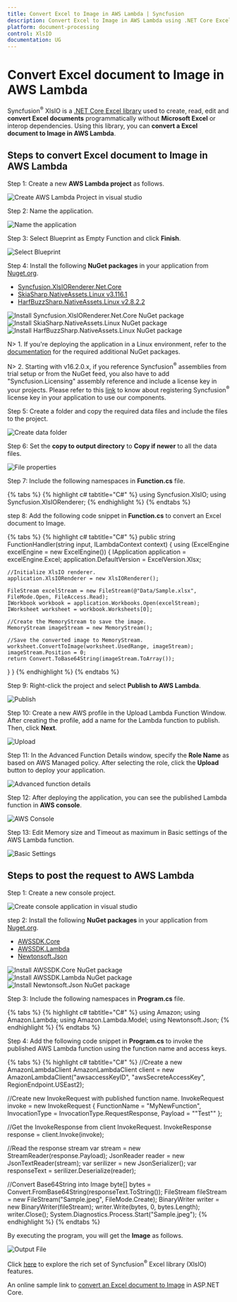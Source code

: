 ```yaml
---
title: Convert Excel to Image in AWS Lambda | Syncfusion
description: Convert Excel to Image in AWS Lambda using .NET Core Excel (XlsIO) library without Microsoft Excel or interop dependencies.
platform: document-processing
control: XlsIO
documentation: UG
---
```


# Convert Excel document to Image in AWS Lambda

Syncfusion<sup>&reg;</sup> XlsIO is a [.NET Core Excel library](https://www.syncfusion.com/document-processing/excel-framework/net-core) used to create, read, edit and **convert Excel documents** programmatically without **Microsoft Excel** or interop dependencies. Using this library, you can **convert a Excel document to Image in AWS Lambda**.

## Steps to convert Excel document to Image in AWS Lambda

Step 1: Create a new **AWS Lambda project** as follows.

![Create AWS Lambda Project in visual studio](AWS_Images/Lambda_Images/Create_Application.png)

Step 2: Name the application.

![Name the application](AWS_Images/Lambda_Images/Name_the_Application_Image.png)

Step 3: Select Blueprint as Empty Function and click **Finish**.

![Select Blueprint](AWS_Images/Lambda_Images/Empty_Function.png)

Step 4: Install the following **NuGet packages** in your application from [Nuget.org](https://www.nuget.org/).

* [Syncfusion.XlsIORenderer.Net.Core](https://www.nuget.org/packages/Syncfusion.XlsIORenderer.Net.Core) 
* [SkiaSharp.NativeAssets.Linux v3.116.1](https://www.nuget.org/packages/SkiaSharp.NativeAssets.Linux/3.116.1)
* [HarfBuzzSharp.NativeAssets.Linux v2.8.2.2](https://www.nuget.org/packages/HarfBuzzSharp.NativeAssets.Linux/2.8.2.2)

![Install Syncfusion.XlsIORenderer.Net.Core NuGet package](AWS_Images/Lambda_Images/Install_NuGet_Image.png)
![Install SkiaSharp.NativeAssets.Linux NuGet package](AWS_Images/Lambda_Images/SkiaSharp_NuGet_Image.png)
![Install HarfBuzzSharp.NativeAssets.Linux NuGet package](AWS_Images/Lambda_Images/HarfBuzz_NuGet_Image.png)

N> 1. If you're deploying the application in a Linux environment, refer to the [documentation](https://help.syncfusion.com/document-processing/excel/excel-library/net/nuget-packages-required#additional-nuget-packages-required-for-linux) for the required additional NuGet packages.

N> 2. Starting with v16.2.0.x, if you reference Syncfusion<sup>&reg;</sup> assemblies from trial setup or from the NuGet feed, you also have to add "Syncfusion.Licensing" assembly reference and include a license key in your projects. Please refer to this [link](https://help.syncfusion.com/common/essential-studio/licensing/overview) to know about registering Syncfusion<sup>&reg;</sup> license key in your application to use our components.

Step 5: Create a folder and copy the required data files and include the files to the project.

![Create data folder](AWS_Images/Lambda_Images/Data_Folder_Image.png)

Step 6: Set the **copy to output directory** to **Copy if newer** to all the data files.

![File properties](AWS_Images/Lambda_Images/Data_Properties_Image.png)

Step 7: Include the following namespaces in **Function.cs** file.

{% tabs %}
{% highlight c# tabtitle="C#" %}
using Syncfusion.XlsIO;
using Syncfusion.XlsIORenderer;
{% endhighlight %}
{% endtabs %}

step 8: Add the following code snippet in **Function.cs** to convert an Excel document to Image.

{% tabs %}
{% highlight c# tabtitle="C#" %}
public string FunctionHandler(string input, ILambdaContext context)
{
  using (ExcelEngine excelEngine = new ExcelEngine())
  {
    IApplication application = excelEngine.Excel;
    application.DefaultVersion = ExcelVersion.Xlsx;

    //Initialize XlsIO renderer.
    application.XlsIORenderer = new XlsIORenderer();

    FileStream excelStream = new FileStream(@"Data/Sample.xlsx", FileMode.Open, FileAccess.Read);
    IWorkbook workbook = application.Workbooks.Open(excelStream);
    IWorksheet worksheet = workbook.Worksheets[0];
            
    //Create the MemoryStream to save the image.      
    MemoryStream imageStream = new MemoryStream();

    //Save the converted image to MemoryStream.
    worksheet.ConvertToImage(worksheet.UsedRange, imageStream);
    imageStream.Position = 0;
    return Convert.ToBase64String(imageStream.ToArray());
  }
}
{% endhighlight %}
{% endtabs %}

Step 9: Right-click the project and select **Publish to AWS Lambda**.

![Publish](AWS_Images/Lambda_Images/Publish_Image.png)

Step 10: Create a new AWS profile in the Upload Lambda Function Window. After creating the profile, add a name for the Lambda function to publish. Then, click **Next**.

![Upload](AWS_Images/Lambda_Images/Upload.png)

Step 11: In the Advanced Function Details window, specify the **Role Name** as based on AWS Managed policy. After selecting the role, click the **Upload** button to deploy your application.

![Advanced function details](AWS_Images/Lambda_Images/Advanced_Function_Details.png)

Step 12: After deploying the application, you can see the published Lambda function in **AWS console**.

![AWS Console](AWS_Images/Lambda_Images/AWS_Console.png)

Step 13: Edit Memory size and Timeout as maximum in Basic settings of the AWS Lambda function.

![Basic Settings](AWS_Images/Lambda_Images/Basic_Settings.png)

## Steps to post the request to AWS Lambda

Step 1: Create a new console project.

![Create console application in visual studio](AWS_Images/Lambda_Images/Console_Application.png)

step 2: Install the following **NuGet packages** in your application from [Nuget.org](https://www.nuget.org/).

* [AWSSDK.Core](https://www.nuget.org/packages/AWSSDK.Core/)
* [AWSSDK.Lambda](https://www.nuget.org/packages/AWSSDK.Lambda/)
* [Newtonsoft.Json](https://www.nuget.org/packages/Newtonsoft.Json/)

![Install AWSSDK.Core NuGet package](AWS_Images/Lambda_Images/Core_NuGet.png)
![Install AWSSDK.Lambda NuGet package](AWS_Images/Lambda_Images/Lambda_NuGet.png)
![Install Newtonsoft.Json NuGet package](AWS_Images/Lambda_Images/Newtonsoft_NuGet.png)

Step 3: Include the following namespaces in **Program.cs** file.

{% tabs %}
{% highlight c# tabtitle="C#" %}
using Amazon;
using Amazon.Lambda;
using Amazon.Lambda.Model;
using Newtonsoft.Json;
{% endhighlight %}
{% endtabs %}

Step 4: Add the following code snippet in **Program.cs** to invoke the published AWS Lambda function using the function name and access keys.

{% tabs %}
{% highlight c# tabtitle="C#" %}
//Create a new AmazonLambdaClient
AmazonLambdaClient client = new AmazonLambdaClient("awsaccessKeyID", "awsSecreteAccessKey", RegionEndpoint.USEast2);
 
//Create new InvokeRequest with published function name.
InvokeRequest invoke = new InvokeRequest
{
  FunctionName = "MyNewFunction",
  InvocationType = InvocationType.RequestResponse,
  Payload = "\"Test\""
};

//Get the InvokeResponse from client InvokeRequest.
InvokeResponse response = client.Invoke(invoke);
 
//Read the response stream
var stream = new StreamReader(response.Payload);
JsonReader reader = new JsonTextReader(stream);
var serilizer = new JsonSerializer();
var responseText = serilizer.Deserialize(reader);

//Convert Base64String into Image
byte[] bytes = Convert.FromBase64String(responseText.ToString());
FileStream fileStream = new FileStream("Sample.jpeg", FileMode.Create);
BinaryWriter writer = new BinaryWriter(fileStream);
writer.Write(bytes, 0, bytes.Length);
writer.Close();
System.Diagnostics.Process.Start("Sample.jpeg");
{% endhighlight %}
{% endtabs %}

By executing the program, you will get the **Image** as follows.

![Output File](AWS_Images/Lambda_Images/ExcelToImage_AWS_Lambda.png)

Click [here](https://www.syncfusion.com/document-processing/excel-framework/net-core) to explore the rich set of Syncfusion<sup>&reg;</sup> Excel library (XlsIO) features.

An online sample link to [convert an Excel document to Image](https://ej2.syncfusion.com/aspnetcore/Excel/WorksheetToImage#/material3) in ASP.NET Core.

